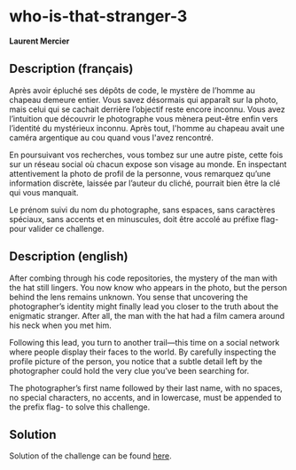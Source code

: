 # who-is-that-stranger-3

**Laurent Mercier** [](https://github.com/Laurent-Mercier)

## Description (français)

Après avoir épluché ses dépôts de code, le mystère de l’homme au chapeau demeure entier. Vous savez désormais qui apparaît sur la photo, mais celui qui se cachait derrière l’objectif reste encore inconnu. Vous avez l’intuition que découvrir le photographe vous mènera peut-être enfin vers l’identité du mystérieux inconnu. Après tout, l'homme au chapeau avait une caméra argentique au cou quand vous l'avez rencontré.

En poursuivant vos recherches, vous tombez sur une autre piste, cette fois sur un réseau social où chacun expose son visage au monde. En inspectant attentivement la photo de profil de la personne, vous remarquez qu’une information discrète, laissée par l’auteur du cliché, pourrait bien être la clé qui vous manquait.

Le prénom suivi du nom du photographe, sans espaces, sans caractères spéciaux, sans accents et en minuscules, doit être accolé au préfixe flag- pour valider ce challenge.

## Description (english)

After combing through his code repositories, the mystery of the man with the hat still lingers. You now know who appears in the photo, but the person behind the lens remains unknown. You sense that uncovering the photographer’s identity might finally lead you closer to the truth about the enigmatic stranger. After all, the man with the hat had a film camera around his neck when you met him.

Following this lead, you turn to another trail—this time on a social network where people display their faces to the world. By carefully inspecting the profile picture of the person, you notice that a subtle detail left by the photographer could hold the very clue you’ve been searching for.

The photographer’s first name followed by their last name, with no spaces, no special characters, no accents, and in lowercase, must be appended to the prefix flag- to solve this challenge.

## Solution

Solution of the challenge can be found [here](solution/).
